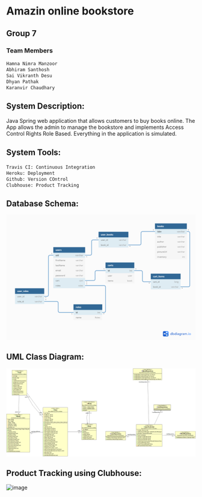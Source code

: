# Amazin online bookstore

## Group 7

### Team Members

    Hamna Nimra Manzoor
    Abhiram Santhosh
    Sai Vikranth Desu
    Dhyan Pathak
    Karanvir Chaudhary

## System Description:

Java Spring web application that allows customers to buy books online.
The App allows the admin to manage the bookstore and implements Access Control Rights Role Based.
Everything in the application is simulated.

## System Tools:

    Travis CI: Continuous Integration
    Heroku: Deployment
    Github: Version COntrol
    Clubhouse: Product Tracking

## Database Schema:

![img.png](DB_schema.png)

## UML Class Diagram:

![img_1.png](class_UML.png)


## Product Tracking using Clubhouse:

![image](https://user-images.githubusercontent.com/38963550/114181000-f8eff780-990e-11eb-8342-8b26734271f0.png)


